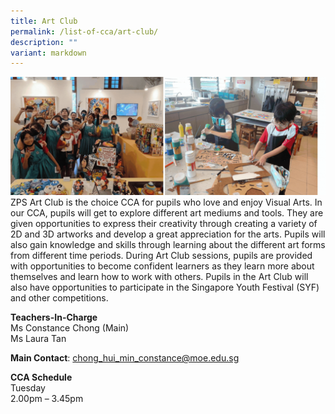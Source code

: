 ```yaml
---
title: Art Club
permalink: /list-of-cca/art-club/
description: ""
variant: markdown
---
```

![](/images/CCAs/2023_Art_CCA_GIF.gif)
ZPS Art Club is the choice CCA for pupils who love and enjoy Visual Arts. In our CCA, pupils will get to explore different art mediums and tools. They are given opportunities to express their creativity through creating a variety of 2D and 3D artworks and develop a great appreciation for the arts. Pupils will also gain knowledge and skills through learning about the different art forms from different time periods. During Art Club sessions, pupils are provided with opportunities to become confident learners as they learn more about themselves and learn how to work with others. Pupils in the Art Club will also have opportunities to participate in the Singapore Youth Festival (SYF) and other competitions.

**Teachers-In-Charge**
<br>Ms Constance Chong (Main)
<br>Ms Laura Tan

**Main Contact**: chong_hui_min_constance@moe.edu.sg

**CCA Schedule**
<br>Tuesday
<br>2.00pm – 3.45pm
